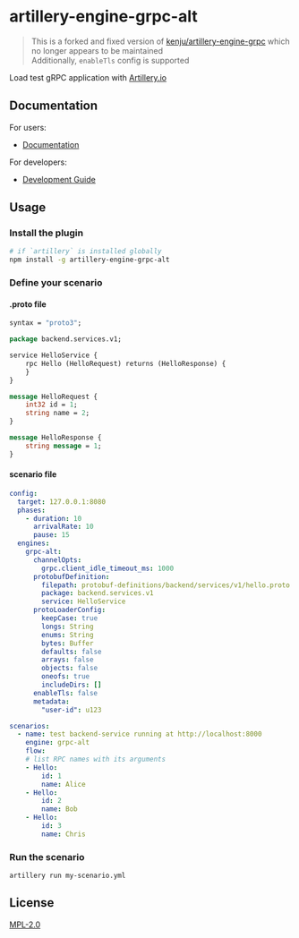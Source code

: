 # artillery-engine-grpc-alt

> This is a forked and fixed version of [kenju/artillery-engine-grpc](https://github.com/seoulisnofun/artillery-engine-grpc)  which no longer appears to be maintained  
> Additionally, `enableTls` config is supported


Load test gRPC application with [Artillery.io](https://artillery.io/)

## Documentation

For users:

- [Documentation](https://kenju.github.io/artillery-engine-grpc/documentation)

For developers:

- [Development Guide](https://kenju.github.io/artillery-engine-grpc/development_guide)

## Usage

### Install the plugin

```sh
# if `artillery` is installed globally
npm install -g artillery-engine-grpc-alt
```

### Define your scenario

#### .proto file

```proto
syntax = "proto3";

package backend.services.v1;

service HelloService {
    rpc Hello (HelloRequest) returns (HelloResponse) {
    }
}

message HelloRequest {
    int32 id = 1;
    string name = 2;
}

message HelloResponse {
    string message = 1;
}
```

#### scenario file

```yml
config:
  target: 127.0.0.1:8080
  phases:
    - duration: 10
      arrivalRate: 10
      pause: 15
  engines:
    grpc-alt:
      channelOpts:
        grpc.client_idle_timeout_ms: 1000
      protobufDefinition:
        filepath: protobuf-definitions/backend/services/v1/hello.proto
        package: backend.services.v1
        service: HelloService
      protoLoaderConfig:
        keepCase: true
        longs: String
        enums: String
        bytes: Buffer
        defaults: false
        arrays: false
        objects: false
        oneofs: true
        includeDirs: []
      enableTls: false
      metadata:
        "user-id": u123

scenarios:
  - name: test backend-service running at http://localhost:8000
    engine: grpc-alt
    flow:
    # list RPC names with its arguments
    - Hello:
        id: 1
        name: Alice
    - Hello:
        id: 2
        name: Bob
    - Hello:
        id: 3
        name: Chris

```

### Run the scenario

```
artillery run my-scenario.yml
```

## License

[MPL-2.0](https://www.mozilla.org/en-US/MPL/2.0/)
